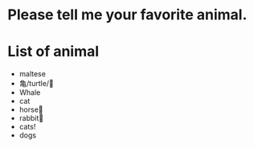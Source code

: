 # Please tell me your favorite animal.

# List of animal
- maltese
- 亀/turtle/🐢
- Whale
- cat
- horse🐴
- rabbit🐰
- cats!
- dogs
